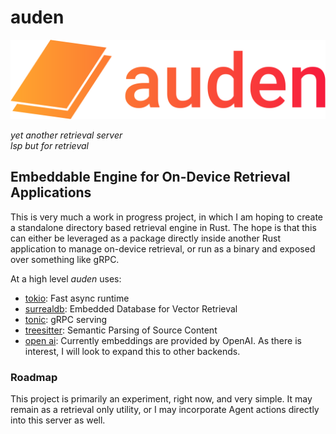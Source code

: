 # auden

![](logo.png)

*yet another retrieval server*  
*lsp but for retrieval*  

## Embeddable Engine for On-Device Retrieval Applications

This is very much a work in progress project, in which I am hoping to create a standalone directory based retrieval engine in Rust. The hope is that this can either be leveraged as a package directly inside another Rust application to manage on-device retrieval, or run as a binary and exposed over something like gRPC.

At a high level *auden* uses:
- [tokio](https://tokio.rs): Fast async runtime
- [surrealdb](https://surrealdb.com): Embedded Database for Vector Retrieval
- [tonic](https://github.com/hyperium/tonic): gRPC serving
- [treesitter](https://tree-sitter.github.io/tree-sitter/): Semantic Parsing of Source Content
- [open ai](https://openai.com/product): Currently embeddings are provided by OpenAI. As there is interest, I will look to expand this to other backends.

### Roadmap

This project is primarily an experiment, right now, and very simple.
It may remain as a retrieval only utility, or I may incorporate Agent actions directly into this server as well.
